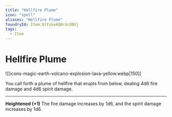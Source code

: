 ```yaml
---
title: "Hellfire Plume"
icon: "spell"
aliases: "Hellfire Plume"
foundryId: Item.0lFskeAQBrUcOBVj
tags:
  - Item
---
```


# Hellfire Plume
![[icons-magic-earth-volcano-explosion-lava-yellow.webp|150]]

You call forth a plume of hellfire that erupts from below, dealing 4d6 fire damage and 4d6 spirit damage.

* * *

**Heightened (+1)** The fire damage increases by 1d6, and the spirit damage increases by 1d6.
